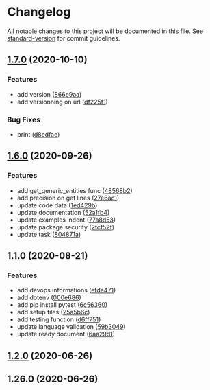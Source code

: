 # Changelog

All notable changes to this project will be documented in this file. See [standard-version](https://github.com/conventional-changelog/standard-version) for commit guidelines.

## [1.7.0](https://github.com/youngapp/yap-python/compare/v1.6.0...v1.7.0) (2020-10-10)


### Features

* add version ([866e9aa](https://github.com/youngapp/yap-python/commit/866e9aa66ca2f7cdb74ef174f5a7205ba43fb9c5))
* add versionning on url ([df225f1](https://github.com/youngapp/yap-python/commit/df225f1a3f002bca44f6d7a5cfd2cf303a207f4b))


### Bug Fixes

* print ([d8edfae](https://github.com/youngapp/yap-python/commit/d8edfaec01104b07d74d53ced2dd1065d673314b))

## [1.6.0](https://github.com/youngapp/yap-python/compare/v1.1.0...v1.6.0) (2020-09-26)


### Features

* add get_generic_entities func ([48568b2](https://github.com/youngapp/yap-python/commit/48568b2bc0fd58eaf4462c7925ba16221b595be5))
* add precision on get lines ([27e6ac1](https://github.com/youngapp/yap-python/commit/27e6ac1dc546096cf1330bce1d206e7f991fd9e5))
* update code data ([1ed429b](https://github.com/youngapp/yap-python/commit/1ed429b4b4aacefd13f34d67dc5ada55a9474244))
* update documentation ([52a1fb4](https://github.com/youngapp/yap-python/commit/52a1fb459cc2518b9a6d6c6cec1ae64fdbf02ab0))
* update examples indent ([77a8d53](https://github.com/youngapp/yap-python/commit/77a8d53be041d38072c1363307b127660568ff41))
* update package security ([2fcf52f](https://github.com/youngapp/yap-python/commit/2fcf52fdfc498cc4f83868d40ed4d31d6da34a65))
* update task ([804871a](https://github.com/youngapp/yap-python/commit/804871a05cd5bd22042b334d66778fe7219e89d0))

## 1.1.0 (2020-08-21)


### Features

* add devops informations ([efde471](https://github.com/youngapp/yap-python/commit/efde4711707a61fbf2eac45a64cec1efd27ad576))
* add dotenv ([000e686](https://github.com/youngapp/yap-python/commit/000e68684c8c301da7fc31f1b9377f91fa763baa))
* add pip install pytest ([6c56360](https://github.com/youngapp/yap-python/commit/6c563608a571866a6117356439938f0e1c9df15a))
* add setup files ([25a5b6c](https://github.com/youngapp/yap-python/commit/25a5b6ca2ee8312f40a2fb7f22280cf9b8d79b2b))
* add testing function ([d6ff751](https://github.com/youngapp/yap-python/commit/d6ff7513999408c5d58119c3ec3ae91655c9896f))
* update language validation ([59b3049](https://github.com/youngapp/yap-python/commit/59b304993c13940201e430387b4f4cf5858a24fa))
* update ready document ([6aa29d1](https://github.com/youngapp/yap-python/commit/6aa29d1a9abeca3aa9b6f9bfd81af425d7c87ac9))

## [1.2.0](https://github.com/youngapp/science/compare/v1.26.0...v1.2.0) (2020-06-26)

## 1.26.0 (2020-06-26)
